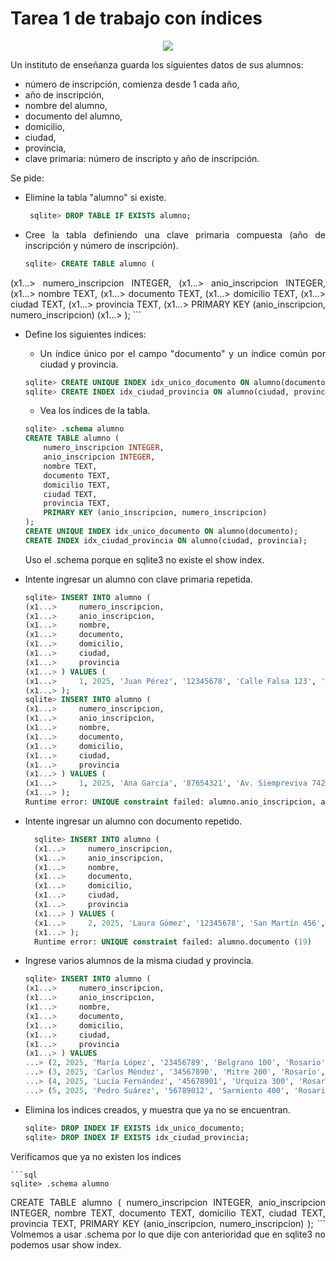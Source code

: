 <div align="justify">

# Tarea 1 de trabajo con índices

<div align="center">
<img src="../../img/indices.png"/>
</div>

Un instituto de enseñanza guarda los siguientes datos de sus alumnos:
 - número de inscripción, comienza desde 1 cada año,
 - año de inscripción,
 - nombre del alumno,
 - documento del alumno,
 - domicilio,
 - ciudad,
 - provincia,
 - clave primaria: número de inscripto y año de inscripción.

Se pide: 
- Elimine la tabla "alumno" si existe. 
   ```sql
    sqlite> DROP TABLE IF EXISTS alumno;
   ``` 
- Cree la tabla definiendo una clave primaria compuesta (año de inscripción y número de 
inscripción).
   
    ```sql
    sqlite> CREATE TABLE alumno (
(x1...>     numero_inscripcion INTEGER,
(x1...>     anio_inscripcion INTEGER,
(x1...>     nombre TEXT,
(x1...>     documento TEXT,
(x1...>     domicilio TEXT,
(x1...>     ciudad TEXT,
(x1...>     provincia TEXT,
(x1...>     PRIMARY KEY (anio_inscripcion, numero_inscripcion)
(x1...> );
    ``` 
- Define los siguientes indices:
   - Un índice único por el campo "documento" y un índice común por ciudad y provincia.
    ```sql
    sqlite> CREATE UNIQUE INDEX idx_unico_documento ON alumno(documento);
    sqlite> CREATE INDEX idx_ciudad_provincia ON alumno(ciudad, provincia);
    ```
    - Vea los índices de la tabla.
    ```sql
    sqlite> .schema alumno
    CREATE TABLE alumno (
        numero_inscripcion INTEGER,
        anio_inscripcion INTEGER,
        nombre TEXT,
        documento TEXT,
        domicilio TEXT,
        ciudad TEXT,
        provincia TEXT,
        PRIMARY KEY (anio_inscripcion, numero_inscripcion)
    );
    CREATE UNIQUE INDEX idx_unico_documento ON alumno(documento);
    CREATE INDEX idx_ciudad_provincia ON alumno(ciudad, provincia);
    ```
    Uso el .schema porque en sqlite3 no existe el show index.

- Intente ingresar un alumno con clave primaria repetida.
    
    ```sql
    sqlite> INSERT INTO alumno (
    (x1...>     numero_inscripcion,
    (x1...>     anio_inscripcion,
    (x1...>     nombre,
    (x1...>     documento,
    (x1...>     domicilio,
    (x1...>     ciudad,
    (x1...>     provincia
    (x1...> ) VALUES (
    (x1...>     1, 2025, 'Juan Pérez', '12345678', 'Calle Falsa 123', 'Rosario', 'Santa Fe'
    (x1...> );
    sqlite> INSERT INTO alumno (
    (x1...>     numero_inscripcion,
    (x1...>     anio_inscripcion,
    (x1...>     nombre,
    (x1...>     documento,
    (x1...>     domicilio,
    (x1...>     ciudad,
    (x1...>     provincia
    (x1...> ) VALUES (
    (x1...>     1, 2025, 'Ana García', '87654321', 'Av. Siempreviva 742', 'Rosario', 'Santa Fe'
    (x1...> );
    Runtime error: UNIQUE constraint failed: alumno.anio_inscripcion, alumno.numero_inscripcion (19)
    ```
- Intente ingresar un alumno con documento repetido.
  ```sql
    sqlite> INSERT INTO alumno (
    (x1...>     numero_inscripcion,
    (x1...>     anio_inscripcion,
    (x1...>     nombre,
    (x1...>     documento,
    (x1...>     domicilio,
    (x1...>     ciudad,
    (x1...>     provincia
    (x1...> ) VALUES (
    (x1...>     2, 2025, 'Laura Gómez', '12345678', 'San Martín 456', 'Córdoba', 'Córdoba'
    (x1...> );
    Runtime error: UNIQUE constraint failed: alumno.documento (19)
  ```

- Ingrese varios alumnos de la misma ciudad y provincia.
    ```sql
    sqlite> INSERT INTO alumno (
    (x1...>     numero_inscripcion,
    (x1...>     anio_inscripcion,
    (x1...>     nombre,
    (x1...>     documento,
    (x1...>     domicilio,
    (x1...>     ciudad,
    (x1...>     provincia
    (x1...> ) VALUES
    ...> (2, 2025, 'María López', '23456789', 'Belgrano 100', 'Rosario', 'Santa Fe'),
    ...> (3, 2025, 'Carlos Méndez', '34567890', 'Mitre 200', 'Rosario', 'Santa Fe'),
    ...> (4, 2025, 'Lucía Fernández', '45678901', 'Urquiza 300', 'Rosario', 'Santa Fe'),
    ...> (5, 2025, 'Pedro Suárez', '56789012', 'Sarmiento 400', 'Rosario', 'Santa Fe');
    ```

- Elimina los indices creados, y muestra que ya no se encuentran.
    ```sql
    sqlite> DROP INDEX IF EXISTS idx_unico_documento;
    sqlite> DROP INDEX IF EXISTS idx_ciudad_provincia;
    ```
Verificamos que ya no existen los indices

    ```sql
    sqlite> .schema alumno
CREATE TABLE alumno (
    numero_inscripcion INTEGER,
    anio_inscripcion INTEGER,
    nombre TEXT,
    documento TEXT,
    domicilio TEXT,
    ciudad TEXT,
    provincia TEXT,
    PRIMARY KEY (anio_inscripcion, numero_inscripcion)
);
    ```
Volmemos a usar .schema por lo que dije con anterioridad que en sqlite3 no podemos usar show index.

</div>